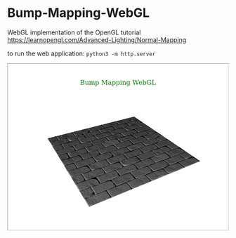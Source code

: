 # Bump-Mapping-WebGL
WebGL implementation of the OpenGL tutorial https://learnopengl.com/Advanced-Lighting/Normal-Mapping

to run the web application: ```python3 -m http.server```

![alt text](https://github.com/andreafuschino/Bump-Mapping-WebGL/blob/main/resources/screen.jpg)
